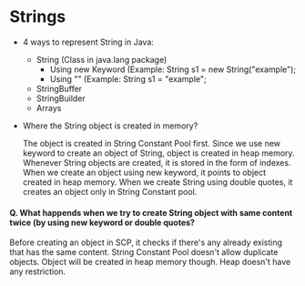 # Strings

* 4 ways to represent String in Java:

  - String (Class in java.lang package)
      - Using new Keyword (Example: String s1 = new String("example");        
      - Using "" (Example: String s1 = "example";
  - StringBuffer
  - StringBuilder
  - Arrays
 
* Where the String object is created in memory?

  The object is created in String Constant Pool first. Since we use new keyword to create an object of String, object is created in heap memory. Whenever String objects are created, it is
  stored in the form of indexes.
  When we create an object using new keyword, it points to object created in heap memory.
  When we create String using double quotes, it creates an object only in String Constant pool.

#### Q. What happends when we try to create String object with same content twice (by using new keyword or double quotes?

   Before creating an object in SCP, it checks if there's any already existing that has the same content. String Constant Pool doesn't allow duplicate objects. Object will be created in
   heap memory though. Heap doesn't have any restriction.
